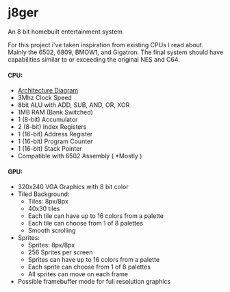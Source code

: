 # j8ger
An 8 bit homebuilt entertainment system

For this project i've taken inspiration from existing CPUs I read about. Mainly the 6502, 6809, BMOW1, and Gigatron. The final system should have capabilities similar to or exceeding the original NES and C64.

#### CPU:
* [Architecture Diagram](./docs/j8ger-arch.png)
* 3Mhz Clock Speed
* 8bit ALU with ADD, SUB, AND, OR, XOR
* 1MB RAM (Bank Switched)
* 1 (8-bit) Accumulator
* 2 (8-bit) Index Registers
* 1 (16-bit) Address Register
* 1 (16-bit) Program Counter
* 1 (16-bit) Stack Pointer
* Compatible with 6502 Assembly ( *Mostly )

#### GPU:
* 320x240 VGA Graphics with 8 bit color
* Tiled Background:
   * Tiles: 8px/8px
   * 40x30 tiles
   * Each tile can have up to 16 colors from a palette
   * Each tile can choose from 1 of 8 palettes
   * Smooth scrolling
* Sprites:
   * Sprites: 8px/8px
   * 256 Sprites per screen
   * Sprites can have up to 16 colors from a palette
   * Each sprite can choose from 1 of 8 palettes
   * All sprites can move on each frame
* Possible framebuffer mode for full resolution graphics